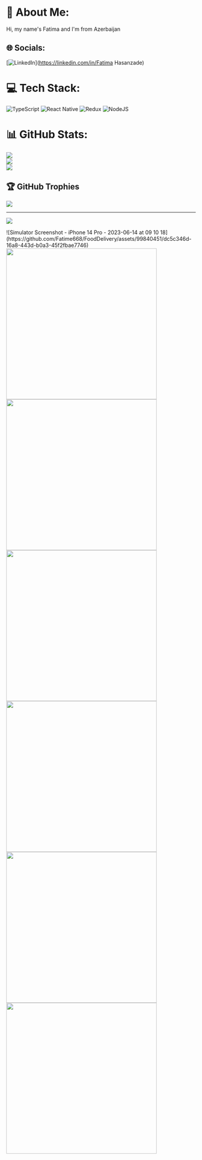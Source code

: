 # 💫 About Me:
Hi, my name's Fatima and I'm from Azerbaijan


## 🌐 Socials:
[![LinkedIn](https://img.shields.io/badge/LinkedIn-%230077B5.svg?logo=linkedin&logoColor=white)](https://linkedin.com/in/Fatima Hasanzade) 

# 💻 Tech Stack:
![TypeScript](https://img.shields.io/badge/typescript-%23007ACC.svg?style=for-the-badge&logo=typescript&logoColor=white) ![React Native](https://img.shields.io/badge/react_native-%2320232a.svg?style=for-the-badge&logo=react&logoColor=%2361DAFB) ![Redux](https://img.shields.io/badge/redux-%23593d88.svg?style=for-the-badge&logo=redux&logoColor=white) ![NodeJS](https://img.shields.io/badge/node.js-6DA55F?style=for-the-badge&logo=node.js&logoColor=white)
# 📊 GitHub Stats:
![](https://github-readme-stats.vercel.app/api?username=Fatime668&theme=dark&hide_border=false&include_all_commits=false&count_private=false)<br/>
![](https://github-readme-streak-stats.herokuapp.com/?user=Fatime668&theme=dark&hide_border=false)<br/>
![](https://github-readme-stats.vercel.app/api/top-langs/?username=Fatime668&theme=dark&hide_border=false&include_all_commits=false&count_private=false&layout=compact)

## 🏆 GitHub Trophies
![](https://github-profile-trophy.vercel.app/?username=Fatime668&theme=radical&no-frame=false&no-bg=false&margin-w=4)

---
[![](https://visitcount.itsvg.in/api?id=Fatime668&icon=0&color=0)](https://visitcount.itsvg.in)

<!-- Proudly created with GPRM ( https://gprm.itsvg.in ) -->![Simulator Screenshot - iPhone 14 Pro - 2023-06-14 at 09 10 18](https://github.com/Fatime668/FoodDelivery/assets/99840451/dc5c346d-16a8-443d-b0a3-45f2fbae7746)

<img src="https://github.com/Fatime668/FoodDelivery/assets/99840451/3c6de966-6254-42a5-ae67-0c256bef78a2" widht="300" height="400"/>
<img src="https://github.com/Fatime668/FoodDelivery/assets/99840451/358b49a5-4389-4238-a758-d51d61d57085" widht="300" height="400"/>

<img src="https://github.com/Fatime668/FoodDelivery/assets/99840451/0d950098-ae8e-46da-bc50-4800cc41a66d" widht="300" height="400"/>
<img src="https://github.com/Fatime668/FoodDelivery/assets/99840451/2d1780eb-bba5-4bca-afc7-f9270497039a" widht="300" height="400"/>
<img src="https://github.com/Fatime668/FoodDelivery/assets/99840451/6b56788a-f394-4c4d-8025-eed87613782c" widht="300" height="400"/>

<img src="https://github.com/Fatime668/FoodDelivery/assets/99840451/3c6de966-6254-42a5-ae67-0c256bef78a2" widht="300" height="400"/>

